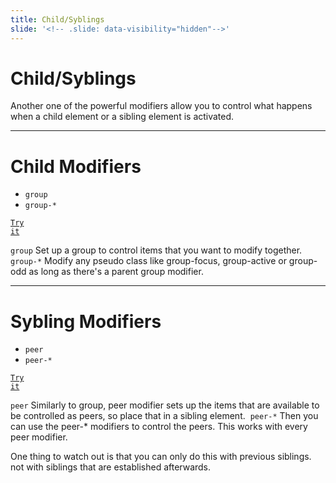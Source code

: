```yaml
---
title: Child/Syblings
slide: '<!-- .slide: data-visibility="hidden"-->'
---
```


<!-- .slide: data-state="layout-title" class="bg-dark"-->

# Child/Syblings

> >

Another one of the powerful modifiers allow you to control what happens when a child element or a sibling element is activated.

---

# Child Modifiers

- `group`
- `group-*`

<a href="https://codepen.io/planetoftheweb/pen/oNoaKqd?editors=1000" target="_blank"><code class="code-royal">Try it</code></a>

> >

`group`
Set up a group to control items that you want to modify together.
​
`group-*`
Modify any pseudo class like group-focus, group-active or group-odd as long as there's a parent group modifier.

---

# Sybling Modifiers

- `peer`
- `peer-*`

<a href="https://codepen.io/planetoftheweb/pen/WNXaVRV?editors=1000" target="_blank"><code class="code-royal">Try it</code></a>

> >

`peer`
Similarly to group, peer modifier sets up the items that are available to be controlled as peers, so place that in a sibling element.
​
`peer-*`
Then you can use the peer-\* modifiers to control the peers. This works with every peer modifier.

One thing to watch out is that you can only do this with previous siblings. not with siblings that are established afterwards.
